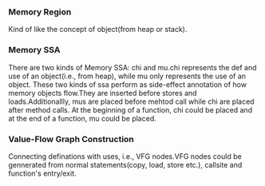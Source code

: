 ### Memory Region
Kind of like the concept of object(from heap or stack).

### Memory SSA
There are two kinds of Memory SSA: chi and mu.chi represents the def and use of an object(i.e., from heap), while mu only represents the use of an object. These two kinds of ssa perform as side-effect annotation of how memory objects flow.They are inserted before stores and loads.Additionallly, mus are placed before mehtod call while chi are placed after method calls. At the beginning of a function, chi could be placed and at the end of a function, mu could be placed.

### Value-Flow Graph Construction
Connecting definations with uses, i.e., VFG nodes.VFG nodes could be gennerated from normal statements(copy, load, store etc.), callsite and function's entry/exit.